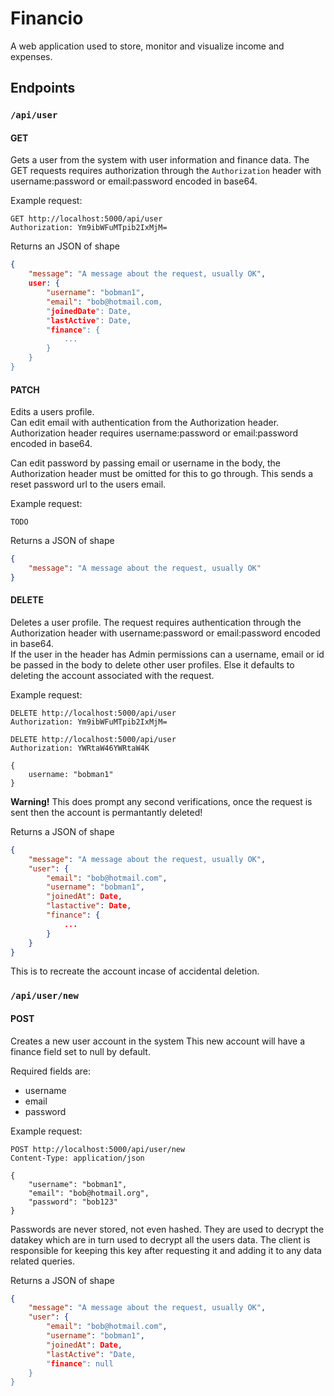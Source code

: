 # Financio
A web application used to store, monitor and visualize income and expenses.


## Endpoints

### `/api/user`
#### GET
Gets a user from the system with user information and finance data.  The GET requests requires authorization through the `Authorization` header with username:password or email:password encoded in base64.

Example request:
```http
GET http://localhost:5000/api/user 
Authorization: Ym9ibWFuMTpib2IxMjM=
```

Returns an JSON of shape 
```json
{
    "message": "A message about the request, usually OK",
    user: {
        "username": "bobman1",
        "email": "bob@hotmail.com,
        "joinedDate": Date,
        "lastActive": Date,
        "finance": {
            ...
        } 
    }
}
```

#### PATCH
Edits a users profile.  
Can edit email with authentication from the Authorization header. 
Authorization header requires username:password or email:password encoded in base64.

Can edit password by passing email or username in the body, 
the Authorization header must be omitted for this to go through.
This sends a reset password url to the users email.

Example request:
```http
TODO
```

Returns a JSON of shape
```json
{
    "message": "A message about the request, usually OK"
}
```

#### DELETE
Deletes a user profile.
The request requires authentication through the Authorization header 
with username:password or email:password encoded in base64.  
If the user in the header has Admin permissions can a username, 
email or id be passed in the body to delete other user profiles.
Else it defaults to deleting the account associated with the request.

Example request:
```http
DELETE http://localhost:5000/api/user 
Authorization: Ym9ibWFuMTpib2IxMjM=
```

```http
DELETE http://localhost:5000/api/user 
Authorization: YWRtaW46YWRtaW4K

{
    username: "bobman1"
}
```

**Warning!**
This does prompt any second verifications, once the request is sent 
then the account is permantantly deleted!

Returns a JSON of shape
```json
{
    "message": "A message about the request, usually OK",
    "user": {
        "email": "bob@hotmail.com",
        "username": "bobman1",
        "joinedAt": Date,
        "lastactive": Date,
        "finance": {
            ...
        }
    }
}
```
This is to recreate the account incase of accidental deletion.

### `/api/user/new`
#### POST
Creates a new user account in the system
This new account will have a finance field set to null by default.

Required fields are:
* username
* email
* password

Example request:
```http
POST http://localhost:5000/api/user/new 
Content-Type: application/json

{
    "username": "bobman1", 
    "email": "bob@hotmail.org", 
    "password": "bob123"
}
```

Passwords are never stored, not even hashed.  They are used to decrypt the datakey
which are in turn used to decrypt all the users data.  The client is responsible 
for keeping this key after requesting it and adding it to any data related queries.  

Returns a JSON of shape
```json
{
    "message": "A message about the request, usually OK",
    "user": {
        "email": "bob@hotmail.com",
        "username": "bobman1",
        "joinedAt": Date,
        "lastActive": "Date,
        "finance": null
    }
}
```